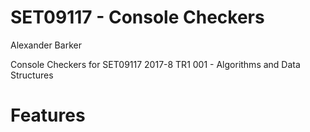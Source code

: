 # SET09117 - Console Checkers
Alexander Barker

Console Checkers for SET09117 2017-8 TR1 001 - Algorithms and Data Structures

# Features

